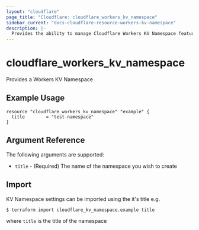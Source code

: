 ```yaml
---
layout: "cloudflare"
page_title: "Cloudflare: cloudflare_workers_kv_namespace"
sidebar_current: "docs-cloudflare-resource-workers-kv-namespace"
description: |-
  Provides the ability to manage Cloudflare Workers KV Namespace features.
---
```


# cloudflare_workers_kv_namespace

Provides a Workers KV Namespace

## Example Usage

```hcl
resource "cloudflare_workers_kv_namespace" "example" {
  title        = "test-namespace"
}
```

## Argument Reference

The following arguments are supported:

* `title` - (Required) The name of the namespace you wish to create


## Import

KV Namespace settings can be imported using the it's title e.g.

```
$ terraform import cloudflare_kv_namespace.example title
```

where `title` is the title of the namespace
